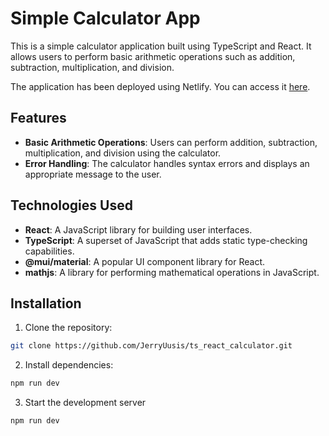# Simple Calculator App

This is a simple calculator application built using TypeScript and React. It allows users to perform basic arithmetic operations such as addition, subtraction, multiplication, and division.

The application has been deployed using Netlify. You can access it [here](https://cheery-bunny-827017.netlify.app/).

## Features

- **Basic Arithmetic Operations**: Users can perform addition, subtraction, multiplication, and division using the calculator.
- **Error Handling**: The calculator handles syntax errors and displays an appropriate message to the user.

## Technologies Used

- **React**: A JavaScript library for building user interfaces.
- **TypeScript**: A superset of JavaScript that adds static type-checking capabilities.
- **@mui/material**: A popular UI component library for React.
- **mathjs**: A library for performing mathematical operations in JavaScript.

## Installation

1. Clone the repository:

```bash
git clone https://github.com/JerryUusis/ts_react_calculator.git
```

2. Install dependencies:

```bash
npm run dev
```

3. Start the development server

```bash
npm run dev
```
